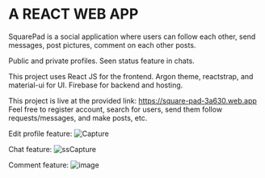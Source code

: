 # A REACT WEB APP

SquarePad is a social application where users can follow each other, send messages, post pictures, comment on each other posts.

Public and private profiles.
Seen status feature in chats.

This project uses React JS for the frontend. Argon theme, reactstrap, and material-ui for UI. Firebase for backend and hosting.


This project is live at the provided link: https://square-pad-3a630.web.app
Feel free to register account, search for users, send them follow requests/messages, and make posts, etc.

Edit profile feature:
![Capture](https://github.com/asimdaud/squarepad_Social_Web_Application/assets/45770583/6c047627-a209-46fc-be02-096d248b0160)

Chat feature:
![ssCapture](https://github.com/asimdaud/squarepad_Social_Web_Application/assets/45770583/86998227-d8b2-4c38-92c3-bb9b1eee96f9)

Comment feature:
![image](https://github.com/asimdaud/squarepad_Social_Web_Application/assets/45770583/1f087dbf-36cf-4f14-b6da-ba70dbe46041)

